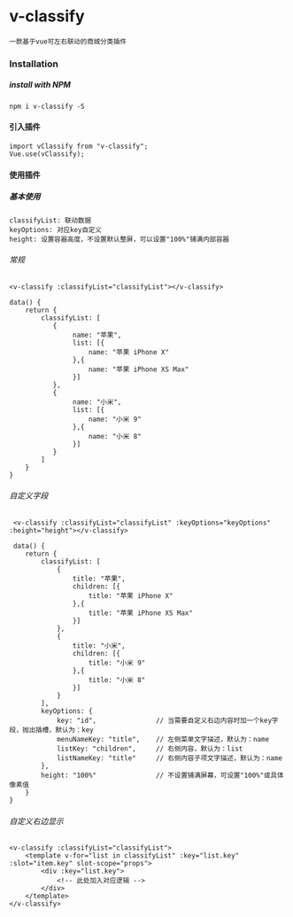 # v-classify

    一款基于vue可左右联动的商城分类插件

### Installation

##### install with NPM

    npm i v-classify -S

#### 引入插件

    import vClassify from "v-classify";
    Vue.use(vClassify);

#### 使用插件

##### 基本使用

    classifyList: 联动数据
    keyOptions: 对应key自定义
    height: 设置容器高度，不设置默认整屏，可以设置"100%"铺满内部容器

###### 常规

    <v-classify :classifyList="classifyList"></v-classify>

    data() {
        return {
            classifyList: [
               {
                    name: "苹果",
                    list: [{
                        name: "苹果 iPhone X"
                    },{
                        name: "苹果 iPhone XS Max"
                    }]
               },
               {
                    name: "小米",
                    list: [{
                        name: "小米 9"
                    },{
                        name: "小米 8"
                    }]
               }
            ]
        }
    }

###### 自定义字段

     <v-classify :classifyList="classifyList" :keyOptions="keyOptions" :height="height"></v-classify>

     data() {
        return {
            classifyList: [
                {
                    title: "苹果",
                    children: [{
                        title: "苹果 iPhone X"
                    },{
                        title: "苹果 iPhone XS Max"
                    }]
                },
                {
                    title: "小米",
                    children: [{
                        title: "小米 9"
                    },{
                        title: "小米 8"
                    }]
                }
            ],
            keyOptions: {
                key: "id",               // 当需要自定义右边内容时加一个key字段，抛出插槽，默认为：key
                menuNameKey: "title",    // 左侧菜单文字描述，默认为：name
                listKey: "children",     // 右侧内容，默认为：list
                listNameKey: "title"     // 右侧内容子项文字描述，默认为：name
            },
            height: "100%"               // 不设置铺满屏幕，可设置"100%"或具体像素值
        }
    }

###### 自定义右边显示

    <v-classify :classifyList="classifyList">
        <template v-for="list in classifyList" :key="list.key" :slot="item.key" slot-scope="props">
            <div :key="list.key">
                <!-- 此处加入对应逻辑 -->
            </div>
        </template>
    </v-classify>
